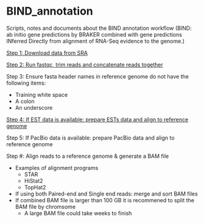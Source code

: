 # BIND_annotation
Scripts, notes and documents about the BIND annotation workflow (BIND: ab initio gene predictions by BRAKER combined with gene predictions INferred Directly from alignment of RNA-Seq evidence to the genome.)

[Step 1: Download data from SRA](https://github.com/PeanutBase/BIND_annotation/tree/main/scripts/download_data)

[Step 2: Run fastqc, trim reads and concatenate reads together](https://github.com/PeanutBase/BIND_annotation/tree/main/scripts/trim_data)

Step 3: Ensure fasta header names in reference genome do not have the following items:
* Training white space
* A colon 
* An underscore

[Step 4: If EST data is available: prepare ESTs data and align to reference genome](https://github.com/PeanutBase/BIND_annotation/tree/main/scripts/prepare_ESTs)

Step 5: If PacBio data is available: prepare PacBio data and align to reference genome


Step #: Align reads to a reference genome & generate a BAM file 
* Examples of alignment programs
  * STAR
  * HiStat2
  * TopHat2
* If using both Paired-end and Single end reads: merge and sort BAM files
* If combined BAM file is larger than 100 GB it is recommened to split the BAM file by chromsome 
  * A large BAM file could take weeks to finish 
